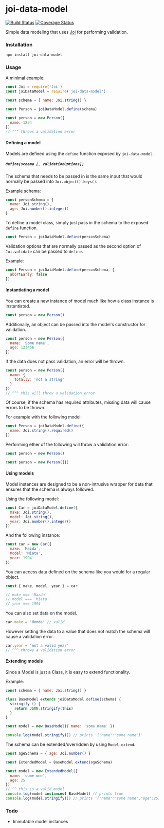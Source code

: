 # joi-data-model

[![Build Status](https://travis-ci.org/charlieduong94/joi-data-model.svg?branch=master)](https://travis-ci.org/charlieduong94/joi-data-model)
[![Coverage Status](https://coveralls.io/repos/github/charlieduong94/joi-data-model/badge.svg?branch=master)](https://coveralls.io/github/charlieduong94/joi-data-model?branch=master)

Simple data modeling that uses [Joi](https://github.com/hapijs/joi) for performing validation.

### Installation

```bash
npm install joi-data-model
```

### Usage

A minimal example:

```js
const Joi = require('Joi')
const joiDataModel = require('joi-data-model')

const schema = { name: Joi.string() }

const Person = joiDataModel.define(schema)

const person = new Person({
  name: 1234
})
// ^^^ throws a validation error
```

#### Defining a model

Models are defined using the `define` function exposed by `joi-data-model`.

##### `define(schema [, validationOptions])`

The schema that needs to be passed in is the same input that would normally
be passed into `Joi.object().keys()`.

Example schema:

```js
const personSchema = {
  name: Joi.string(),
  age: Joi.number().integer()
}
```

To define a model class, simply just pass in the schema to the exposed `define` function.

```js
const Person = joiDataModel.define(personSchema)
```

Validation options that are normally passed as the second option of `Joi.validate` can
be passed to `define`.

Example:

```js
const Person = joiDataModel.define(personSchema, {
  abortEarly: false
})
```

#### Instantiating a model

You can create a new instance of model much like how a class instance is instantiated.

```js
const person = new Person()
```

Additionally, an object can be passed into the model's constructor for validation.

```js
const person = new Person({
  name: 'Some name',
  age: 123456
})
```

If the data does not pass validation, an error will be thrown.

```js
const person = new Person({
  name: {
    totally: 'not a string'
  }
})
// ^^^ this will throw a validation error
```

Of course, if the schema has required attributes, missing data will cause errors to be thrown.

For example with the following model:

```js
const Person = joiDataModel.define({
  name: Joi.string().required()
})
```

Performing ether of the following will throw a validation error:
```js
const person = new Person()
```
```js
const person = new Person({})
```

#### Using models

Model instances are designed to be a non-intrusive wrapper for data that ensures
that the schema is always followed.

Using the following model:

```js
const Car = joiDataModel.define({
  make: Joi.string(),
  model: Joi.string(),
  year: Joi.number().integer()
})
```

And the following instance:

```js
const car = new Car({
  make: 'Mazda',
  model: 'Miata',
  year: 1994
})
```

You can access data defined on the schema like you would for a regular object.

```js
const { make, model, year } = car

// make === 'Mazda'
// model === 'Miata'
// year === 1994
```

You can also set data on the model.

```js
car.make = 'Honda' // valid
```

However setting the data to a value that does not match
the schema will cause a validation error.

```js
car.year = 'not a valid year'
// ^^^ throws a validation error
```

#### Extending models

Since a Model is just a Class, it is easy to extend functionality.

Example:
```js
const schema = { name: Joi.string() }

class BaseModel extends joiDataModel.define(schema) {
  stringify () {
    return JSON.stringify(this)
  }
}

const model = new BaseModel({ name: 'some name' })

console.log(model.stringify()) // prints '{"name":"some name"}'
```

The schema can be extended/overridden by using `Model.extend`.

```js
const ageSchema = { age: Joi.number() }

const ExtendedModel = BaseModel.extend(ageSchema)

const model = new ExtendedModel({
  name: 'some one',
  age: 25
})
// ^^ this is a valid model
console.log(model instanceof BaseModel) // prints true
console.log(model.stringify()) // prints '{"name":"some name","age":25}'
```

### Todo
- Immutable model instances
